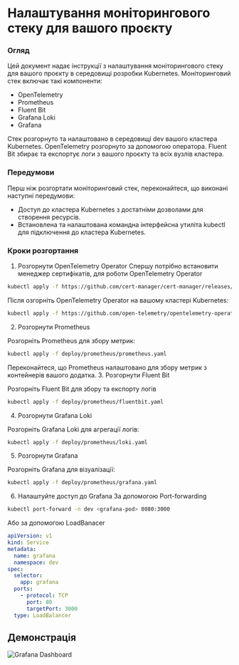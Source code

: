 # Налаштування моніторингового стеку для вашого проєкту
### Огляд

Цей документ надає інструкції з налаштування моніторингового стеку для вашого проєкту в середовищі розробки Kubernetes. Моніторинговий стек включає такі компоненти:
- OpenTelemetry
- Prometheus
- Fluent Bit
- Grafana Loki
- Grafana

Стек розгорнуто та налаштовано в середовищі dev вашого кластера Kubernetes. OpenTelemetry розгорнуто за допомогою оператора. Fluent Bit збирає та експортує логи з вашого проєкту та всіх вузлів кластера.
### Передумови

Перш ніж розгортати моніторинговий стек, переконайтеся, що виконані наступні передумови:

- Доступ до кластера Kubernetes з достатніми дозволами для створення ресурсів.
- Встановлена та налаштована командна інтерфейсна утиліта kubectl для підключення до кластера Kubernetes.

### Кроки розгортання
1. Розгорнути OpenTelemetry Operator
Спершу потрібно встановити менеджер сертифікатів, для роботи OpenTelemetry Operator
```bash
kubectl apply -f https://github.com/cert-manager/cert-manager/releases/download/v1.14.5/cert-manager.yaml
```

Після озгорніть OpenTelemetry Operator на вашому кластері Kubernetes:

```bash
kubectl apply -f https://github.com/open-telemetry/opentelemetry-operator/releases/download/v0.100.0/opentelemetry-operator.yaml
```

2. Розгорнути Prometheus

Розгорніть Prometheus для збору метрик:

```bash
kubectl apply -f deploy/prometheus/prometheus.yaml
```

Переконайтеся, що Prometheus налаштовано для збору метрик з контейнерів вашого додатка.
3. Розгорнути Fluent Bit

Розгорніть Fluent Bit для збору та експорту логів

```bash
kubectl apply -f deploy/prometheus/fluentbit.yaml
```

4. Розгорнути Grafana Loki

Розгорніть Grafana Loki для агрегації логів:

```bash
kubectl apply -f deploy/prometheus/loki.yaml
```

5. Розгорнути Grafana

Розгорніть Grafana для візуалізації:

```bash
kubectl apply -f deploy/prometheus/grafana.yaml
```

6. Налаштуйте доступ до Grafana
За допомогою Port-forwarding
```bash
kubectl port-forward -n dev <grafana-pod> 8080:3000
```
Або за допомогою LoadBanacer
```yaml
apiVersion: v1
kind: Service
metadata:
  name: grafana
  namespace: dev
spec:
  selector:
    app: grafana
  ports:
    - protocol: TCP
      port: 80
      targetPort: 3000
  type: LoadBalancer
```

## Демонстрація
![Grafana Dashboard](./Grafana_dashbord.gif)
